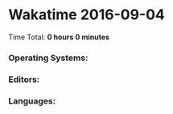 # Wakatime 2016-09-04

Time Total: **0 hours 0 minutes**

### Operating Systems:

### Editors:

### Languages:


